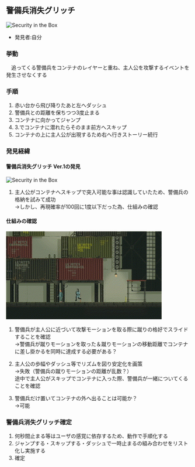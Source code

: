 ## 警備兵消失グリッチ

![Security in the Box](./media/Security%20in%20tha%20Box2.gif)
* 発見者:自分

### 挙動
　追ってくる警備兵をコンテナのレイヤーと重ね、主人公を攻撃するイベントを発生させなくする

### 手順
1. 赤い台から飛び降りたあと左へダッシュ
2. 警備兵との距離を保ちつつ3度止まる
3. コンテナに向かってジャンプ
4. 3.でコンテナに潜れたらそのまま前方へスキップ
5. コンテナの上に主人公が出現するため右へ行きストーリー続行


### 発見経緯

#### 警備兵消失グリッチ Ver.1の発見

![Security in the Box](./media/Security%20in%20tha%20Box1.gif)

1. 主人公がコンテナへスキップで突入可能な事は認識していたため、警備兵の格納を試みて成功 <br> →しかし、再現確率が100回に1度以下だった為、仕組みの確認

#### 仕組みの確認

![Security in the Box](./media/Security%20kick.gif)

1. 警備兵が主人公に近づいて攻撃モーションを取る際に蹴りの格好でスライドすることを確認 <br> →警備兵が蹴りモーションを取った＆蹴りモーションの移動距離でコンテナに差し掛かるを同時に達成する必要がある？

2. 主人公の歩幅やダッシュ等でリズムを図り安定化を画策 <br> →失敗（警備兵の蹴りモーションの距離が乱数？） <br> 途中で主人公がスキップでコンテナに入った際、警備兵が一緒についてくることを確認

3. 警備兵だけ置いてコンテナの外へ出ることは可能か？ <br> →可能

### 警備兵消失グリッチ確定

1. 何秒間止まる等はユーザの感覚に依存するため、動作で手順化する
2. ジャンプする・スキップする・ダッシュで一時止まるの組み合わせをリスト化し実施する
3. 確定

